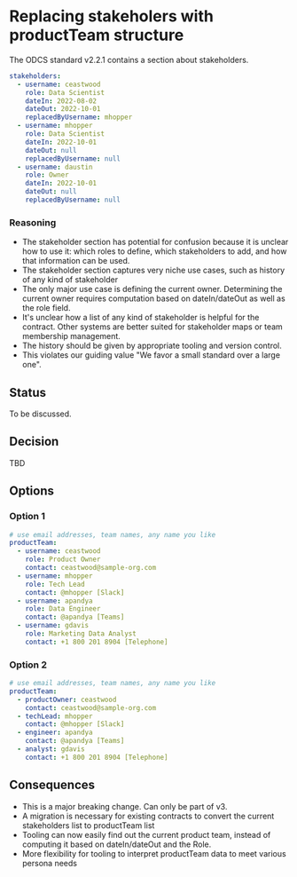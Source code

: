 # Replacing stakeholers with productTeam structure

The ODCS standard v2.2.1 contains a section about stakeholders.

```yaml
stakeholders:
  - username: ceastwood
    role: Data Scientist
    dateIn: 2022-08-02
    dateOut: 2022-10-01
    replacedByUsername: mhopper
  - username: mhopper
    role: Data Scientist
    dateIn: 2022-10-01
    dateOut: null
    replacedByUsername: null
  - username: daustin
    role: Owner
    dateIn: 2022-10-01
    dateOut: null
    replacedByUsername: null
```

### Reasoning

- The stakeholder section has potential for confusion because it is unclear how to use it: which roles to define, which stakeholders to add, and how that information can be used.
- The stakeholder section captures very niche use cases, such as history of any kind of stakeholder
- The only major use case is defining the current owner. Determining the current owner requires computation based on dateIn/dateOut as well as the role field.
- It's unclear how a list of any kind of stakeholder is helpful for the contract. Other systems are better suited for stakeholder maps or team membership management.
- The history should be given by appropriate tooling and version control.
- This violates our guiding value "We favor a small standard over a large one".

## Status

To be discussed.

## Decision

TBD

## Options

### Option 1 

```yaml
# use email addresses, team names, any name you like
productTeam:
  - username: ceastwood
    role: Product Owner
    contact: ceastwood@sample-org.com
  - username: mhopper
    role: Tech Lead
    contact: @mhopper [Slack]
  - username: apandya
    role: Data Engineer
    contact: @apandya [Teams]
  - username: gdavis
    role: Marketing Data Analyst
    contact: +1 800 201 8904 [Telephone]
```

### Option 2

```yaml
# use email addresses, team names, any name you like
productTeam:
  - productOwner: ceastwood
    contact: ceastwood@sample-org.com
  - techLead: mhopper
    contact: @mhopper [Slack]
  - engineer: apandya
    contact: @apandya [Teams]
  - analyst: gdavis
    contact: +1 800 201 8904 [Telephone]
```

## Consequences

- This is a major breaking change. Can only be part of v3.
- A migration is necessary for existing contracts to convert the current stakeholders list to productTeam list
- Tooling can now easily find out the current product team, instead of computing it based on dateIn/dateOut and the Role.
- More flexibility for tooling to interpret productTeam data to meet various persona needs



